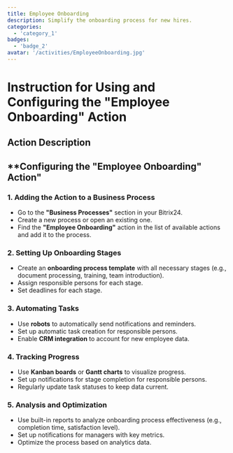 ```yaml
---
title: Employee Onboarding
description: Simplify the onboarding process for new hires.
categories: 
  - 'category_1'
badges: 
  - 'badge_2'
avatar: '/activities/EmployeeOnboarding.jpg'
---
```

# Instruction for Using and Configuring the "Employee Onboarding" Action

## Action Description

## **Configuring the "Employee Onboarding" Action"

### 1. Adding the Action to a Business Process
- Go to the **"Business Processes"** section in your Bitrix24.
- Create a new process or open an existing one.
- Find the **"Employee Onboarding"** action in the list of available actions and add it to the process.

### 2. Setting Up Onboarding Stages
- Create an **onboarding process template** with all necessary stages (e.g., document processing, training, team introduction).
- Assign responsible persons for each stage.
- Set deadlines for each stage.

### 3. Automating Tasks
- Use **robots** to automatically send notifications and reminders.
- Set up automatic task creation for responsible persons.
- Enable **CRM integration** to account for new employee data.

### 4. Tracking Progress
- Use **Kanban boards** or **Gantt charts** to visualize progress.
- Set up notifications for stage completion for responsible persons.
- Regularly update task statuses to keep data current.

### 5. Analysis and Optimization
- Use built-in reports to analyze onboarding process effectiveness (e.g., completion time, satisfaction level).
- Set up notifications for managers with key metrics.
- Optimize the process based on analytics data.
